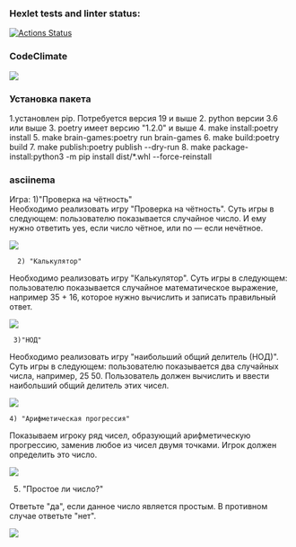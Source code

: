 ### Hexlet tests and linter status:
[![Actions Status](https://github.com/VitaliyShupegin/python-project-lvl1/workflows/hexlet-check/badge.svg)](https://github.com/VitaliyShupegin/python-project-lvl1/actions)
###  CodeClimate
<a href="https://codeclimate.com/github/VitaliyShupegin/python-project-lvl1/maintainability"><img src="https://api.codeclimate.com/v1/badges/e349dbb3b9277ec94475/maintainability" /></a>

### Установка пакета
1.установлен  pip. Потребуется версия 19 и выше
2. python версии 3.6 или выше
3. poetry имеет версию "1.2.0" и выше
4. make install:poetry install
5. make brain-games:poetry run brain-games
6. make build:poetry build
7. make publish:poetry publish --dry-run
8. make package-install:python3 -m pip install dist/*.whl --force-reinstall

### asciinema
Игра: 1)"Проверка на чётность"  
Необходимо реализовать игру "Проверка на чётность". Суть игры в следующем: пользователю показывается случайное число. И ему нужно ответить yes, если число чётное, или no — если нечётное.

<a href="https://asciinema.org/a/mPV2gG0FziwYPJw5KeIPNP3J7" target="_blank"><img src="https://asciinema.org/a/mPV2gG0FziwYPJw5KeIPNP3J7.svg" /></a>


      2) "Калькулятор"  
Необходимо реализовать игру "Калькулятор". Суть игры в следующем: пользователю показывается случайное математическое выражение, например 35 + 16, которое нужно вычислить и записать правильный ответ.

<a href="https://asciinema.org/a/0EhFDbia4tqmD35zWrBH2A4iC" target="_blank"><img src="https://asciinema.org/a/0EhFDbia4tqmD35zWrBH2A4iC.svg" /></a>

     3)"НОД"  
Необходимо реализовать игру "наибольший общий делитель (НОД)". Суть игры в следующем: пользователю показывается два случайных числа, например, 25 50. Пользователь должен вычислить и ввести наибольший общий делитель этих чисел.

<a href="https://asciinema.org/a/9C3bey6NM6PzY83zHiNaHUpXi" target="_blank"><img src="https://asciinema.org/a/9C3bey6NM6PzY83zHiNaHUpXi.svg" /></a>

    4) "Арифметическая прогрессия"  
  
 Показываем игроку ряд чисел, образующий арифметическую прогрессию, заменив любое из чисел двумя точками. Игрок должен определить это число.
 
 <a href="https://asciinema.org/a/ynsAe5PEEHnOUW5gjDWnu8jJk" target="_blank"><img src="https://asciinema.org/a/ynsAe5PEEHnOUW5gjDWnu8jJk.svg" /></a>
 
   5) "Простое ли число?"  

Ответьте "да", если данное число является простым. В противном случае ответьте "нет".

<a href="https://asciinema.org/a/7ENsiwdiEXBv8NkHdX5R3OQQ1" target="_blank"><img src="https://asciinema.org/a/7ENsiwdiEXBv8NkHdX5R3OQQ1.svg" /></a>



